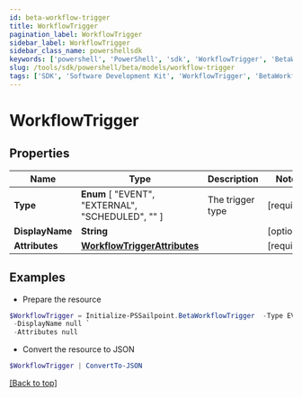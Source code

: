 ```yaml
---
id: beta-workflow-trigger
title: WorkflowTrigger
pagination_label: WorkflowTrigger
sidebar_label: WorkflowTrigger
sidebar_class_name: powershellsdk
keywords: ['powershell', 'PowerShell', 'sdk', 'WorkflowTrigger', 'BetaWorkflowTrigger'] 
slug: /tools/sdk/powershell/beta/models/workflow-trigger
tags: ['SDK', 'Software Development Kit', 'WorkflowTrigger', 'BetaWorkflowTrigger']
---
```



# WorkflowTrigger

## Properties

Name | Type | Description | Notes
------------ | ------------- | ------------- | -------------
**Type** |  **Enum** [  "EVENT",    "EXTERNAL",    "SCHEDULED",    "" ] | The trigger type | [required]
**DisplayName** | **String** |  | [optional] 
**Attributes** | [**WorkflowTriggerAttributes**](workflow-trigger-attributes) |  | [required]

## Examples

- Prepare the resource
```powershell
$WorkflowTrigger = Initialize-PSSailpoint.BetaWorkflowTrigger  -Type EVENT `
 -DisplayName null `
 -Attributes null
```

- Convert the resource to JSON
```powershell
$WorkflowTrigger | ConvertTo-JSON
```


[[Back to top]](#) 

